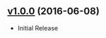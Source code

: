 ## [v1.0.0](https://github.com/bsara/resizable-drawer.js/tree/v1.0.0) (2016-06-08)

* Initial Release
